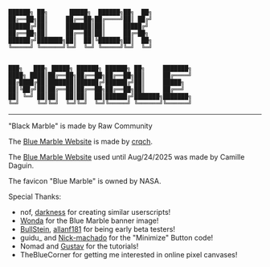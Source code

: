 ```
██████╗ ██╗      █████╗  ██████╗██╗  ██╗ 
██╔══██╗██║     ██╔══██╗██╔════╝██║ ██╔╝
██████╔╝██║     ███████║██║     █████╔╝ 
██╔══██╗██║     ██╔══██║██║     ██╔═██╗ 
██████╔╝███████╗██║  ██║╚██████╗██║  ██╗
╚═════╝ ╚══════╝╚═╝  ╚═╝ ╚═════╝╚═╝  ╚═╝


███╗   ███╗ █████╗ ██████╗ ██████╗ ██╗     ███████╗
████╗ ████║██╔══██╗██╔══██╗██╔══██╗██║     ██╔════╝
██╔████╔██║███████║██████╔╝██████╔╝██║     █████╗  
██║╚██╔╝██║██╔══██║██╔══██╗██╔══██╗██║     ██╔══╝  
██║ ╚═╝ ██║██║  ██║██║  ██║██████╔╝███████╗███████╗
╚═╝     ╚═╝╚═╝  ╚═╝╚═╝  ╚═╝╚═════╝ ╚══════╝╚══════╝
```

---------------------------------------------------

"Black Marble" is made by Raw Community

The [Blue Marble Website](https://bluemarble.lol/) is made by [crqch](https://github.com/crqch).

The [Blue Marble Website](https://bluemarble.camilledaguin.fr/) used until Aug/24/2025 was made by Camille Daguin.

The favicon "Blue Marble" is owned by NASA.

Special Thanks:
* nof, [darkness](https://github.com/TouchedByDarkness) for creating similar userscripts!
* [Wonda](https://wondapon.net/) for the Blue Marble banner image!
* [BullStein](https://github.com/BullStein), [allanf181](https://github.com/allanf181) for being early beta testers!
* guidu_ and [Nick-machado](https://github.com/Nick-machado) for the "Minimize" Button code!
* Nomad and [Gustav](https://www.youtube.com/@gustav_vv) for the tutorials!
* TheBlueCorner for getting me interested in online pixel canvases!
